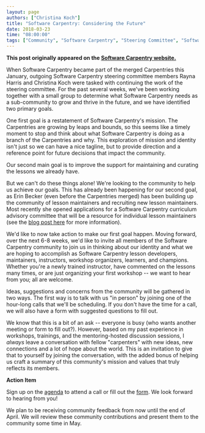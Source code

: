 ```yaml
---
layout: page
authors: ["Christina Koch"]
title: "Software Carpentry: Considering the Future"
date: 2018-03-23
time: "08:00:00"
tags: ["Community", "Software Carpentry", "Steering Committee", "Software Carpentry"]
---
```


<p><b>This post originally appeared on the <a href="https://software-carpentry.org/">Software Carpentry website.</a></b></p>

When Software Carpentry became part of the merged Carpentries this January, outgoing Software Carpentry steering committee members Rayna Harris and Christina Koch were tasked with continuing the work of the steering committee.  For the past several weeks, we've been working together with a small group to determine what Software Carpentry needs as a sub-community to grow and thrive in the future, and we have identified two primary goals.  

One first goal is a restatement of Software Carpentry's mission.  The Carpentries are growing by leaps and bounds, so this seems like a timely moment to stop and think about what Software Carpentry is doing as a branch of the Carpentries and why.  This exploration of mission and identity isn't just so we can have a nice tagline, but to provide direction and a reference point for future decisions that impact the community. 

Our second main goal is to improve the support for maintaining and curating the lessons we already have.

But we can't do these things alone!  We're looking to the community to help us achieve our goals.  This has already been happening for our second goal, as Erin Becker (even before the Carpentries merged) has been building up the community of lesson maintainers and recruiting new lesson maintainers.  Most recently she opened applications for a Software Carpentry curriculum advisory committee that will be a resource for individual lesson maintainers (see the [blog post here][cac-blog-post] for more information).

We'd like to now take action to make our first goal happen.  Moving forward, over the next 6-8 weeks, we'd like to invite all members of the Software Carpentry community to join us in thinking about our identity and what we are hoping to accomplish as Software Carpentry lesson developers, maintainers, instructors, workshop organizers, learners, and champions.  Whether you're a newly trained instructor, have commented on the lessons many times, or are just organizing your first workshop -- we want to hear from you; all are welcome.

Ideas, suggestions and concerns from the community will be gathered in two ways. The first way is to talk with us "in person" by joining one of the hour-long calls that we'll be scheduling.  If you don't have the time for a call, we will also have a form with suggested questions to fill out.  

We know that this is a bit of an ask -- everyone is busy (who wants another meeting or form to fill out?).  However, based on my past experience in workshops, trainings, and the mentoring-hosted discussion sessions, I *always* leave a conversation with fellow "carpenters" with new ideas, new connections and a lot of hope about the world.  This is an invitation to give that to yourself by joining the conversation, with the added bonus of helping us craft a summary of this community's mission and values that truly reflects its members.

**Action Item** 

Sign up on the [agenda][agenda] to attend a call or fill out the [form][form].  We look forward to hearing from you!

We plan to be receiving community feedback from now until the end of April.  We will review these community contributions and present them to the community some time in May.

[cac-blog-post]: https://software-carpentry.org/blog/2018/03/curriculum-advisors.html
[agenda]: https://docs.google.com/document/d/1As6XBTEUHsqROmn9aPb-TBb2glXHrg4b-swVPn_9NW8/edit
[form]: https://goo.gl/forms/44HGGLy4lfYIuvyC3
